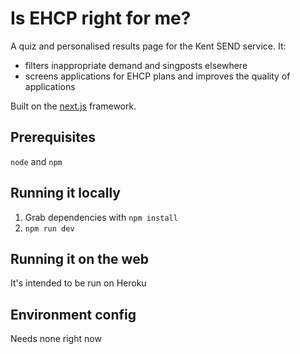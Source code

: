 # Is EHCP right for me?

A quiz and personalised results page for the Kent SEND service. It:

* filters inappropriate demand and singposts elsewhere
* screens applications for EHCP plans and improves the quality of applications

Built on the [next.js](https://github.com/zeit/next.js) framework.

## Prerequisites

`node` and `npm`

## Running it locally

1. Grab dependencies with `npm install`
2. `npm run dev`

## Running it on the web

It's intended to be run on Heroku

## Environment config

Needs none right now